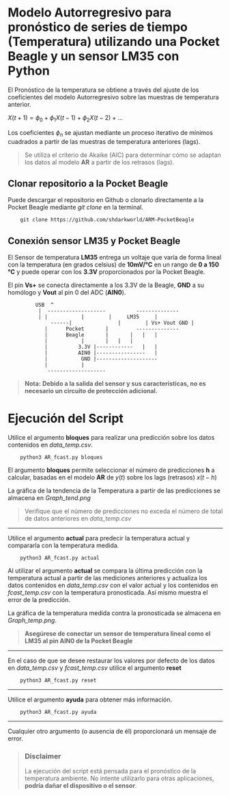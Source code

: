 # Modelo Autorregresivo para pronóstico de series de tiempo (Temperatura) utilizando una Pocket Beagle y un sensor LM35 con Python

El Pronóstico de la temperatura se obtiene a través del ajuste de los coeficientes del modelo Autorregresivo sobre las muestras de temperatura anterior.

$X(t+1) = \phi_0 + \phi_1 X(t-1) + \phi_2 X(t-2) + ...$

Los coeficientes $\phi_n$ se ajustan mediante un proceso iterativo de mínimos cuadrados a partir de las muestras de temperatura anteriores (lags).

> Se utiliza el criterio de Akaike (AIC) para determinar cómo se adaptan los datos al modelo **AR** a partir de los retrasos (lags).

## Clonar repositorio a la Pocket Beagle

Puede descargar el repositorio en Github o clonarlo directamente a la Pocket Beagle mediante *git clone* en la terminal.

		git clone https://github.com/shdarkworld/ARM-PocketBeagle

## Conexión sensor LM35 y Pocket Beagle

El Sensor de temperatura **LM35** entrega un voltaje que varía de forma lineal con la temperatura (en grados celsius) de **10mV/°C** en un rango de **0 a 150 °C** y puede operar con los **3.3V** proporcionados por la Pocket Beagle.

El pin **Vs+** se conecta directamente a los 3.3V de la Beagle, **GND** a su homólogo y **Vout** al pin 0 del ADC (**AIN0**).

```
	     USB  ^	
		  |	 -------------------          --------------
		  |	|		    |        |     LM35     |
	          ------|      		    |        | Vs+ Vout GND |
			|      Pocket	    |	      --------------
			|      Beagle	    |		|   |   |
			|		    |		|   |   |
			|	       3.3V |------------   |   |
			|	       AIN0 |----------------   |
			|	        GND |-------------------- 
			|		    |
			 ------------------- 

```
>**Nota:**
>**Debido a la salida del sensor y sus características, no es necesario un circuito de protección adicional.**

# Ejecución del Script
Utilice el argumento **bloques** para realizar una predicción sobre los datos contenidos en *data_temp.csv*.

		python3 AR_fcast.py bloques

El argumento **bloques** permite seleccionar el número de predicciones **h** a calcular, basadas en el modelo **AR** de $y(t)$ sobre los lags (retrasos) $x(t-h)$

La gráfica de la tendencia de la Temperatura a partir de las predicciones se almacena en *Graph_tend.png*
>Verifique que el número de predicciones no exceda el número de total de datos anteriores en *data_temp.csv*
___

Utilice el argumento **actual** para predecir la temperatura actual y compararla con la temperatura medida.
	
		python3 AR_fcast.py actual

Al utilizar el argumento **actual** se compara la última predicción con la temperatura actual a partir de las mediciones anteriores y actualiza los datos contenidos en *data_temp.csv* con el valor actual y los contenidos en *fcast_temp.csv* con la temperatura pronosticada. Así mismo muestra el error de la predicción.

La gráfica de la temperatura medida contra la pronosticada se almacena en *Graph_temp.png*.

>**Asegúrese de conectar un sensor de temperatura lineal como el LM35 al pin AIN0 de la Pocket Beagle**

---
En el caso de que se desee restaurar los valores por defecto de los datos en *data_temp.csv* y *fcast_temp.csv* utilice el argumento **reset**

		python3 AR_fcast.py reset

---
Utilice el argumento **ayuda** para obtener más información.

		python3 AR_fcast.py ayuda

---
Cualquier otro argumento (o ausencia de él) proporcionará un mensaje de error.


>### Disclaimer
>La ejecución del script está pensada para el pronóstico de la temperatura ambiente. No intente utilizarlo para otras aplicaciones, **podría dañar el dispositivo o el sensor**.
